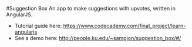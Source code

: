 #Suggestion Box
An app to make suggestions with upvotes, written in AngularJS. 
*	Tutorial guide here: https://www.codecademy.com/final_project/learn-angularjs
* 	See a demo here: http://people.ku.edu/~sampjon/suggestion_box/#/